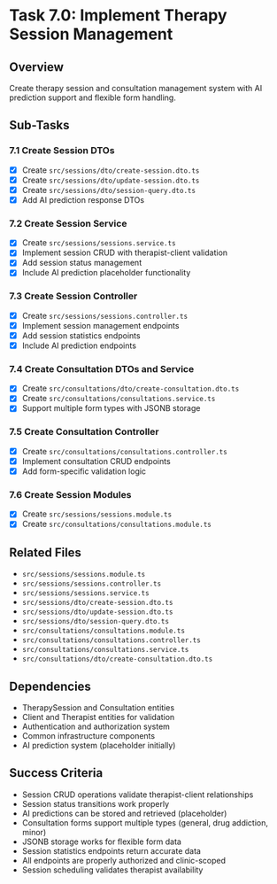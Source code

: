 # Task 7.0: Implement Therapy Session Management

## Overview
Create therapy session and consultation management system with AI prediction support and flexible form handling.

## Sub-Tasks

### 7.1 Create Session DTOs
- [x] Create `src/sessions/dto/create-session.dto.ts`
- [x] Create `src/sessions/dto/update-session.dto.ts`
- [x] Create `src/sessions/dto/session-query.dto.ts`
- [x] Add AI prediction response DTOs

### 7.2 Create Session Service
- [x] Create `src/sessions/sessions.service.ts`
- [x] Implement session CRUD with therapist-client validation
- [x] Add session status management
- [x] Include AI prediction placeholder functionality

### 7.3 Create Session Controller
- [x] Create `src/sessions/sessions.controller.ts`
- [x] Implement session management endpoints
- [x] Add session statistics endpoints
- [x] Include AI prediction endpoints

### 7.4 Create Consultation DTOs and Service
- [x] Create `src/consultations/dto/create-consultation.dto.ts`
- [x] Create `src/consultations/consultations.service.ts`
- [x] Support multiple form types with JSONB storage

### 7.5 Create Consultation Controller
- [x] Create `src/consultations/consultations.controller.ts`
- [x] Implement consultation CRUD endpoints
- [x] Add form-specific validation logic

### 7.6 Create Session Modules
- [x] Create `src/sessions/sessions.module.ts`
- [x] Create `src/consultations/consultations.module.ts`

## Related Files
- `src/sessions/sessions.module.ts`
- `src/sessions/sessions.controller.ts`
- `src/sessions/sessions.service.ts`
- `src/sessions/dto/create-session.dto.ts`
- `src/sessions/dto/update-session.dto.ts`
- `src/sessions/dto/session-query.dto.ts`
- `src/consultations/consultations.module.ts`
- `src/consultations/consultations.controller.ts`
- `src/consultations/consultations.service.ts`
- `src/consultations/dto/create-consultation.dto.ts`

## Dependencies
- TherapySession and Consultation entities
- Client and Therapist entities for validation
- Authentication and authorization system
- Common infrastructure components
- AI prediction system (placeholder initially)

## Success Criteria
- Session CRUD operations validate therapist-client relationships
- Session status transitions work properly
- AI predictions can be stored and retrieved (placeholder)
- Consultation forms support multiple types (general, drug addiction, minor)
- JSONB storage works for flexible form data
- Session statistics endpoints return accurate data
- All endpoints are properly authorized and clinic-scoped
- Session scheduling validates therapist availability